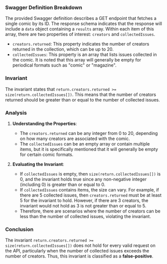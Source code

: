 ### Swagger Definition Breakdown
The provided Swagger definition describes a GET endpoint that fetches a single comic by its ID. The response schema indicates that the response will include a `data` object containing a `results` array. Within each item of this array, there are two properties of interest: `creators` and `collectedIssues`. 

- `creators.returned`: This property indicates the number of creators returned in the collection, which can be up to 20.
- `collectedIssues`: This property is an array that lists issues collected in the comic. It is noted that this array will generally be empty for periodical formats such as "comic" or "magazine".

### Invariant
The invariant states that `return.creators.returned >= size(return.collectedIssues[])`. This means that the number of creators returned should be greater than or equal to the number of collected issues.

### Analysis
1. **Understanding the Properties**:
   - The `creators.returned` can be any integer from 0 to 20, depending on how many creators are associated with the comic.
   - The `collectedIssues` can be an empty array or contain multiple items, but it is specifically mentioned that it will generally be empty for certain comic formats.

2. **Evaluating the Invariant**:
   - If `collectedIssues` is empty, then `size(return.collectedIssues[])` is 0, and the invariant holds true since any non-negative integer (including 0) is greater than or equal to 0.
   - If `collectedIssues` contains items, the size can vary. For example, if there are 5 collected issues, then `creators.returned` must be at least 5 for the invariant to hold. However, if there are 3 creators, the invariant would not hold as 3 is not greater than or equal to 5.
   - Therefore, there are scenarios where the number of creators can be less than the number of collected issues, violating the invariant.

### Conclusion
The invariant `return.creators.returned >= size(return.collectedIssues[])` does not hold for every valid request on the API, particularly when the number of collected issues exceeds the number of creators. Thus, this invariant is classified as a **false-positive**.

